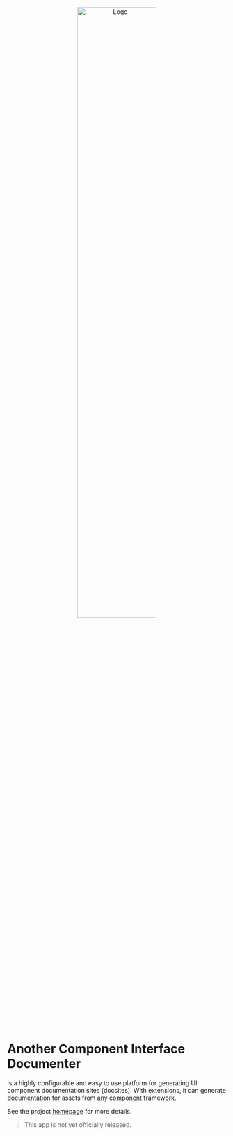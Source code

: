 
<center>
  <img src="https://capmeth.github.io/acid/acid.png" alt="Logo" width="60%"/>
</center>


# Another Component Interface Documenter

is a highly configurable and easy to use platform for generating UI component documentation sites (docsites).  With extensions, it can generate documentation for assets from any component framework.

See the project [homepage](https://capmeth.github.io/acid) for more details.

> This app is not yet officially released.
